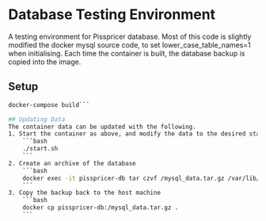 # Database Testing Environment
A testing environment for Pisspricer database.
Most of this code is slightly modified the docker mysql source code, to set lower_case_table_names=1 when initialising.
Each time the container is built, the database backup is copied into the image.

## Setup
```bash
docker-compose build```

## Updating Data
The container data can be updated with the following.
1. Start the container as above, and modify the data to the desired state.
    ```bash
    ./start.sh
    ```
2. Create an archive of the database
    ```bash
    docker exec -it pisspricer-db tar czvf /mysql_data.tar.gz /var/lib/mysql
    ```
3. Copy the backup back to the host machine
    ```bash
    docker cp pisspricer-db:/mysql_data.tar.gz .
    ```

